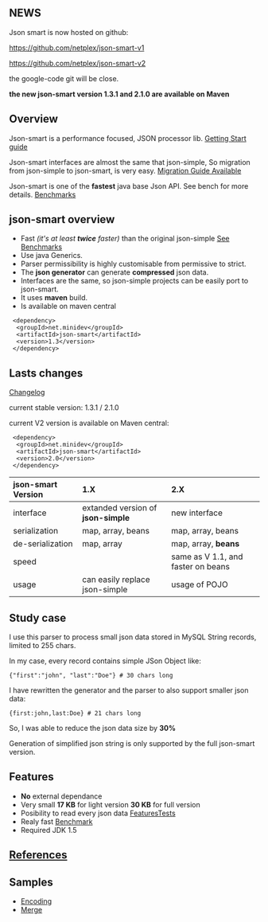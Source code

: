 ## NEWS ##

Json smart is now hosted on github:

https://github.com/netplex/json-smart-v1

https://github.com/netplex/json-smart-v2

the google-code git will be close.

**the new json-smart version 1.3.1 and 2.1.0 are available on Maven**


## Overview ##
Json-smart is a performance focused, JSON processor lib.
[Getting Start guide](GettingStart.md)

Json-smart interfaces are almost the same that json-simple, So migration from json-simple to json-smart, is very easy. [Migration Guide Available](http://code.google.com/p/json-smart/wiki/MigratingFromJsonSimpleToJsonSmart)

Json-smart is one of the **fastest** java base Json API.
See bench for more details. [Benchmarks](http://code.google.com/p/json-smart/wiki/Benchmark)

## json-smart overview ##
  * Fast _(it's at least **twice** faster)_ than the original json-simple [See Benchmarks](http://code.google.com/p/json-smart/wiki/Benchmark)
  * Use java Generics.
  * Parser permissibility is highly customisable from permissive to strict.
  * The **json generator** can generate **compressed** json data.
  * Interfaces are the same, so json-simple projects can be easily port to json-smart.
  * It uses **maven** build.
  * Is available on maven central
```
 <dependency>
  <groupId>net.minidev</groupId>
  <artifactId>json-smart</artifactId>
  <version>1.3</version>
 </dependency>
```

## Lasts changes ##
[Changelog](http://code.google.com/p/json-smart/wiki/Changelog)

current stable version: 1.3.1 / 2.1.0

current V2 version is available on Maven central:
```
 <dependency>
  <groupId>net.minidev</groupId>
  <artifactId>json-smart</artifactId>
  <version>2.0</version>
 </dependency>
```

| json-smart Version | **1.X** | **2.X** |
|:-------------------|:--------|:--------|
| interface    | extanded version of **json-simple** | new interface |
| serialization | map, array, beans | map, array, beans |
| de-serialization | map, array | map, array, **beans** |
| speed        |  | same as V 1.1, and faster on beans |
| usage        | can easily replace json-simple | usage of POJO |

## Study case ##

I use this parser to process small json data stored in MySQL String records, limited to 255 chars.

In my case, every record contains simple JSon Object like:
```
{"first":"john", "last":"Doe"} # 30 chars long
```

I have rewritten the generator and the parser to also support smaller json data:

```
{first:john,last:Doe} # 21 chars long
```

So, I was able to reduce the json data size by **30%**

Generation of simplified json string is only supported by the full json-smart version.


## Features ##
  * **No** external dependance
  * Very small **17 KB** for light version **30 KB** for full version
  * Posibility to read every json data [FeaturesTests](http://code.google.com/p/json-smart/wiki/FeaturesTests)
  * Realy fast [Benchmark](http://code.google.com/p/json-smart/wiki/Benchmark)
  * Required JDK 1.5

## [References](References.md) ##

## Samples ##
  * [Encoding](http://code.google.com/p/json-smart/wiki/EncodingSamples)
  * [Merge](http://code.google.com/p/json-smart/wiki/MergeSample)